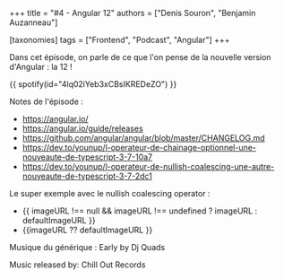 +++
title = "#4 - Angular 12"
authors = ["Denis Souron", "Benjamin Auzanneau"]

[taxonomies]
tags = ["Frontend", "Podcast", "Angular"]
+++

Dans cet épisode, on parle de ce que l'on pense de la nouvelle version d'Angular : la 12 !

<!-- more -->

{{ spotify(id="4lq02iYeb3xCBsIKREDeZO") }}

Notes de l'épisode :

- https://angular.io/
- https://angular.io/guide/releases
- https://github.com/angular/angular/blob/master/CHANGELOG.md
- https://dev.to/younup/l-operateur-de-chainage-optionnel-une-nouveaute-de-typescript-3-7-10a7
- https://dev.to/younup/l-operateur-de-nullish-coalescing-une-autre-nouveaute-de-typescript-3-7-2dc1

Le super exemple avec le nullish coalescing operator :

- {{ imageURL !== null && imageURL !== undefined ? imageURL : defaultImageURL }}
- {{imageURL ?? defaultImageURL }}

Musique du générique : Early by Dj Quads

Music released by: Chill Out Records
